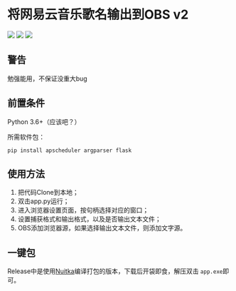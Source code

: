 # 将网易云音乐歌名输出到OBS v2

[![](https://img.shields.io/github/issues/Raka-loah/PTEII.svg)](https://github.com/Raka-loah/PTEII/issues)
![](https://img.shields.io/github/stars/Raka-loah/PTEII.svg)
[![](https://img.shields.io/github/license/Raka-loah/PTEII.svg)](https://github.com/Raka-loah/PTEII/blob/master/LICENSE)

**警告**
----

勉强能用，不保证没重大bug

**前置条件**
--------

Python 3.6+（应该吧？）

所需软件包：

```
pip install apscheduler argparser flask 
```

**使用方法**
--------

1. 把代码Clone到本地；
2. 双击app.py运行；
3. 进入浏览器设置页面，按句柄选择对应的窗口；
4. 设置捕获格式和输出格式，以及是否输出文本文件；
5. OBS添加浏览器源，如果选择输出文本文件，则添加文字源。

## 一键包

Release中是使用[Nuitka](https://github.com/Nuitka/Nuitka)编译打包的版本，下载后开袋即食，解压双击 ``app.exe``即可。
